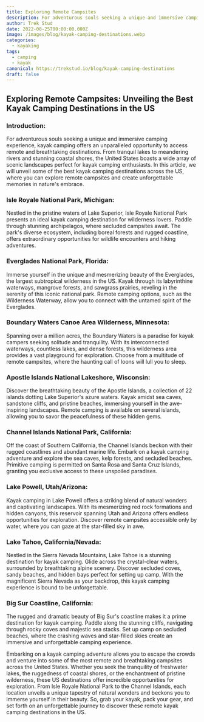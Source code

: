 ```yaml
---
title: Exploring Remote Campsites
description: For adventurous souls seeking a unique and immersive camping experience, kayak camping offers an unparalleled opportunity to access remote and breathtaking destinations.
author: Trek Stud
date: 2022-08-25T00:00:00.000Z
image: /images/blog/kayak-camping-destinations.webp
categories:
  - kayaking
tags:
  - camping
  - kayak
canonical: https://trekstud.io/blog/kayak-camping-destinations
draft: false
---
```


##  Exploring Remote Campsites: Unveiling the Best Kayak Camping Destinations in the US

### Introduction:
For adventurous souls seeking a unique and immersive camping experience, kayak camping offers an unparalleled opportunity to access remote and breathtaking destinations. From tranquil lakes to meandering rivers and stunning coastal shores, the United States boasts a wide array of scenic landscapes perfect for kayak camping enthusiasts. In this article, we will unveil some of the best kayak camping destinations across the US, where you can explore remote campsites and create unforgettable memories in nature's embrace.

### Isle Royale National Park, Michigan:
Nestled in the pristine waters of Lake Superior, Isle Royale National Park presents an ideal kayak camping destination for wilderness lovers. Paddle through stunning archipelagos, where secluded campsites await. The park's diverse ecosystem, including boreal forests and rugged coastline, offers extraordinary opportunities for wildlife encounters and hiking adventures.

### Everglades National Park, Florida:
Immerse yourself in the unique and mesmerizing beauty of the Everglades, the largest subtropical wilderness in the US. Kayak through its labyrinthine waterways, mangrove forests, and sawgrass prairies, reveling in the serenity of this iconic national park. Remote camping options, such as the Wilderness Waterway, allow you to connect with the untamed spirit of the Everglades.

### Boundary Waters Canoe Area Wilderness, Minnesota:
Spanning over a million acres, the Boundary Waters is a paradise for kayak campers seeking solitude and tranquility. With its interconnected waterways, countless lakes, and dense forests, this wilderness area provides a vast playground for exploration. Choose from a multitude of remote campsites, where the haunting call of loons will lull you to sleep.

### Apostle Islands National Lakeshore, Wisconsin:
Discover the breathtaking beauty of the Apostle Islands, a collection of 22 islands dotting Lake Superior's azure waters. Kayak amidst sea caves, sandstone cliffs, and pristine beaches, immersing yourself in the awe-inspiring landscapes. Remote camping is available on several islands, allowing you to savor the peacefulness of these hidden gems.

### Channel Islands National Park, California:
Off the coast of Southern California, the Channel Islands beckon with their rugged coastlines and abundant marine life. Embark on a kayak camping adventure and explore the sea caves, kelp forests, and secluded beaches. Primitive camping is permitted on Santa Rosa and Santa Cruz Islands, granting you exclusive access to these unspoiled paradises.

### Lake Powell, Utah/Arizona:
Kayak camping in Lake Powell offers a striking blend of natural wonders and captivating landscapes. With its mesmerizing red rock formations and hidden canyons, this reservoir spanning Utah and Arizona offers endless opportunities for exploration. Discover remote campsites accessible only by water, where you can gaze at the star-filled sky in awe.

### Lake Tahoe, California/Nevada:
Nestled in the Sierra Nevada Mountains, Lake Tahoe is a stunning destination for kayak camping. Glide across the crystal-clear waters, surrounded by breathtaking alpine scenery. Discover secluded coves, sandy beaches, and hidden bays perfect for setting up camp. With the magnificent Sierra Nevada as your backdrop, this kayak camping experience is bound to be unforgettable.

### Big Sur Coastline, California:
The rugged and dramatic beauty of Big Sur's coastline makes it a prime destination for kayak camping. Paddle along the stunning cliffs, navigating through rocky coves and majestic sea stacks. Set up camp on secluded beaches, where the crashing waves and star-filled skies create an immersive and unforgettable camping experience.

Embarking on a kayak camping adventure allows you to escape the crowds and venture into some of the most remote and breathtaking campsites across the United States. Whether you seek the tranquility of freshwater lakes, the ruggedness of coastal shores, or the enchantment of pristine wilderness, these US destinations offer incredible opportunities for exploration. From Isle Royale National Park to the Channel Islands, each location unveils a unique tapestry of natural wonders and beckons you to immerse yourself in their beauty. So, grab your kayak, pack your gear, and set forth on an unforgettable journey to discover these remote kayak camping destinations in the US.